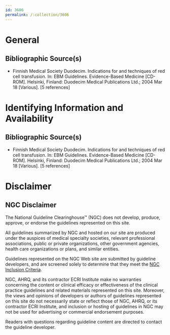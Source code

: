 ```yaml
---
id: 3606
permalink: /:collection/3606
---
```


# General

## Bibliographic Source(s)

- Finnish Medical Society Duodecim. Indications for and techniques of red cell transfusion. In: EBM Guidelines. Evidence-Based Medicine [CD-ROM]. Helsinki, Finland: Duodecim Medical Publications Ltd.; 2004 Mar 18 [Various]. [5 references]

# Identifying Information and Availability

## Bibliographic Source(s)

- Finnish Medical Society Duodecim. Indications for and techniques of red cell transfusion. In: EBM Guidelines. Evidence-Based Medicine [CD-ROM]. Helsinki, Finland: Duodecim Medical Publications Ltd.; 2004 Mar 18 [Various]. [5 references]

# Disclaimer

## NGC Disclaimer

The National Guideline Clearinghouse™ (NGC) does not develop, produce, approve, or endorse the guidelines represented on this site.

All guidelines summarized by NGC and hosted on our site are produced under the auspices of medical specialty societies, relevant professional associations, public or private organizations, other government agencies, health care organizations or plans, and similar entities.

Guidelines represented on the NGC Web site are submitted by guideline developers, and are screened solely to determine that they meet the [NGC Inclusion Criteria](/help-and-about/summaries/inclusion-criteria).

NGC, AHRQ, and its contractor ECRI Institute make no warranties concerning the content or clinical efficacy or effectiveness of the clinical practice guidelines and related materials represented on this site. Moreover, the views and opinions of developers or authors of guidelines represented on this site do not necessarily state or reflect those of NGC, AHRQ, or its contractor ECRI Institute, and inclusion or hosting of guidelines in NGC may not be used for advertising or commercial endorsement purposes.

Readers with questions regarding guideline content are directed to contact the guideline developer.

